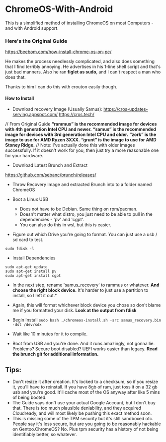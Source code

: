 # ChromeOS-With-Android

This is a simplified method of installing ChromeOS on most Computers - and with Android support.

### Here's the Original Guide

https://beebom.com/how-install-chrome-os-on-pc/

He makes the process needlessly complicated, and also does something that I find terribly annoying. He advertises in his 1-line shell script and that's just bad manners. Also he ran **figlet as sudo**, and I can't respect a man who does that.

Thanks to him I can do this with crouton easily though.

#### How to Install 

* Download recovery Image (Usually Samus):
    https://cros-updates-serving.appspot.com/
    https://cros.tech/

// From Original Guide
**“rammus” is the recommended image for devices with 4th generation Intel CPU and newer.**
**“samus” is the recommended image for devices with 3rd generation Intel CPU and older.**
**“zork” is the image to use for AMD Ryzen 3XXX.**
**“grunt” is the image to use for AMD Stoney Ridge.**
// Note: I've actually done this with older images successfully. If it doesn't work for you, then just try a more reasonable one for your hardware.


* Download Latest Brunch and Extract

https://github.com/sebanc/brunch/releases/

* Throw Recovery Image and extracted Brunch into to a folder named ChromeOS

* Boot a Linux USB 
    * Does not have to be Debian. Same thing on rpm/pacman.
    * Doesn't matter what distro, you just need to be able to pull in the dependencies - 'pv' and 'cgpt'.
    * You can also do this in wsl, but this is easier.
* Figure out which Drive you're going to format. You can just use a usb / sd card to test.

``` sudo fdisk -l ``` 

* Install Dependencies

``` 
sudo apt-get update
sudo apt-get install pv
sudo apt-get install cgpt
```

* In the next step, rename 'samus_recovery' to rammus or whatever. **And choose the right block device.** It's harder to just use a partition to install, so I left it out.*
* Again, this will format whichever block device you chose so don't blame me if you formatted your disk. **Look at the output from fdisk**

* Begin Install 
    ```sudo bash ./chromeos-install.sh -src samus_recovery.bin -dst /dev/sdx ```
* Wait like 10 minutes for it to compile.
* Boot from USB and you're done. And it runs amazingly, not gonna lie.
    Problems? Secure boot disabled? UEFI works easier than legacy. **Read the brunch git for additional information.**

## Tips:

* Don't resize it after creation. It's locked to a checksum, so if you resize it, you'll have to reinstall. If you have 8gb of ram, just toss it on a 32 gb usb and you're good. It'll cache most of the OS anyway after like 5 mins of being booted.
* The Guide says don't use your actual Google Account, but I don't buy that. There is too much plausible deniability, and they acquired Cloudready, and will most likely be pushing this exact method soon. 
* This is missing some of the TPM security but it's still sandboxed ofc. People say it's less secure, but are you going to be reasonably hackable on Gentoo.ChromeOS? No. Plus tpm security has a history of not being identifiably better, so whatever.
